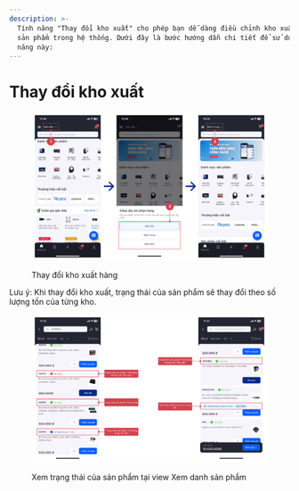 ```yaml
---
description: >-
  Tính năng "Thay đổi kho xuất" cho phép bạn dễ dàng điều chỉnh kho xuất cho các
  sản phẩm trong hệ thống. Dưới đây là bước hướng dẫn chi tiết để sử dụng tính
  năng này:
---
```


# Thay đổi kho xuất

<figure><img src="../.gitbook/assets/image (1) (1) (1) (1).png" alt=""><figcaption><p>Thay đổi kho xuất hàng</p></figcaption></figure>

Lưu ý: Khi thay đổi kho xuất, trạng thái của sản phẩm sẽ thay đổi theo số lượng tồn của từng kho.

<figure><img src="../.gitbook/assets/image (2) (1).png" alt=""><figcaption><p>Xem trạng thái của sản phẩm tại view Xem danh sản phẩm</p></figcaption></figure>
